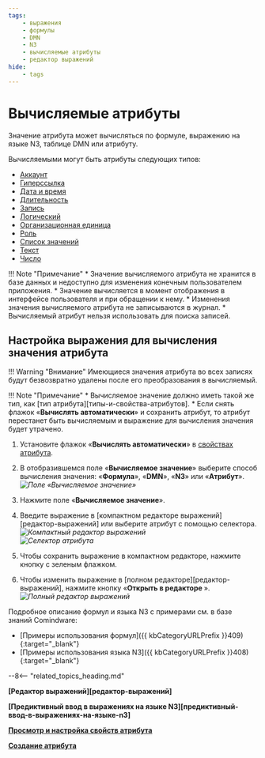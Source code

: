 ```yaml
---
tags:
    - выражения
    - формулы
    - DMN
    - N3
    - вычисляемые атрибуты
    - редактор выражений
hide:
    - tags
---
```


# Вычисляемые атрибуты

Значение атрибута может вычисляться по формуле, выражению на языке N3, таблице DMN или атрибуту.

Вычисляемыми могут быть атрибуты следующих типов:

* [Аккаунт](attribute_account.md)
* [Гиперссылка](attribute_hyperlink.md)
* [Дата и время](attribute_date_time.md)
* [Длительность](attribute_duration.md)
* [Запись](attribute_record.md)
* [Логический](attribute_boolean.md)
* [Организационная единица](attribute_organizational_unit.md)
* [Роль](attribute_role.md)
* [Список значений](attribute_enum.md)
* [Текст](attribute_text.md)
* [Число](attribute_number.md)

!!! Note "Примечание"
    * Значение вычисляемого атрибута не хранится в базе данных и недоступно для изменения конечным пользователем приложения.
    * Значение вычисляется в момент отображения в интерфейсе пользователя и при обращении к нему.
    * Изменения значения вычисляемого атрибута не записываются в журнал.
    * Вычисляемый атрибут нельзя использовать для поиска записей.

## Настройка выражения для вычисления значения атрибута

!!! Warning "Внимание"
    Имеющиеся значения атрибута во всех записях будут безвозвратно удалены после его преобразования в вычисляемый.

!!! Note "Примечание"
    * Вычисляемое значение должно иметь такой же тип, как [тип атрибута][типы-и-свойства-атрибутов].
    * Если снять флажок «**Вычислять автоматически**» и сохранить атрибут, то атрибут перестанет быть вычисляемым и выражение для вычисления значения будет утрачено.

1. Установите флажок «**Вычислять автоматически**» в [свойствах атрибута](attribute_setup.md).
2. В отобразившемся поле «**Вычисляемое значение**» выберите способ вычисления значения: «**Формула**», «**DMN**», «**N3**» или «**Атрибут**».
*![Поле «Вычисляемое значение»](calculated_attribute_calculated_expression.png)*
3. Нажмите поле «**Вычисляемое значение**».
4. Введите выражение в [компактном редакторе выражений][редактор-выражений] или выберите атрибут с помощью селектора.
*![Компактный редактор выражений](calculated_attribute_compact_editor.png)* </br>
*![Селектор атрибута](calculated_attribute_select_attribute.png)*

5. Чтобы сохранить выражение в компактном редакторе, нажмите кнопку с зеленым флажком.

6. Чтобы изменить выражение в [полном редакторе][редактор-выражений], нажмите кнопку «**Открыть в редакторе <i class="fa-light fa-share"></i>**».
*![Полный редактор выражений](calculated_attribute_full_editor.png)*

Подробное описание формул и языка N3 с примерами см. в базе знаний Comindware:

* [Примеры использования формул]({{ kbCategoryURLPrefix }}409){:target="_blank"}
* [Примеры использования языка N3]({{ kbCategoryURLPrefix }}408){:target="_blank"}

--8<-- "related_topics_heading.md"

**[Редактор выражений][редактор-выражений]**

**[Предиктивный ввод в выражениях на языке N3][предиктивный-ввод-в-выражениях-на-языке-n3]**

**[Просмотр и настройка свойств атрибута](attribute_setup.md)**

**[Создание атрибута](attribute_creation.md)**
